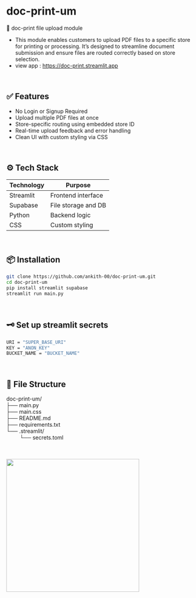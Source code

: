 # doc-print-um
📄 doc-print file upload module <br>
- This module enables customers to upload PDF files to a specific store for printing or processing. It’s designed to streamline document submission and ensure files are routed correctly based on store selection. <br>
- view app : https://doc-print.streamlit.app
<br>


## ✅ Features
- No Login or Signup Required
- Upload multiple PDF files at once
- Store-specific routing using embedded store ID
- Real-time upload feedback and error handling
- Clean UI with custom styling via CSS

<br>

## ⚙️ Tech Stack
| Technology  | Purpose                |
|-------------|------------------------|
| Streamlit   | Frontend interface     |
| Supabase    | File storage and DB    |
| Python      | Backend logic          |
| CSS         | Custom styling         |

<br>


## 📦 Installation

```bash
git clone https://github.com/ankith-00/doc-print-um.git
cd doc-print-um
pip install streamlit supabase
streamlit run main.py
```

<br>

## 🗝️ Set up streamlit secrets
```bash
URI = "SUPER_BASE_URI"
KEY = "ANON_KEY"
BUCKET_NAME = "BUCKET_NAME"
```

<br>

## 📁 File Structure 
doc-print-um/ <br>
├── main.py   <br>
├── main.css  <br>
├── README.md <br>
├── requirements.txt  <br>
└── .streamlit/       <br>
&nbsp;&nbsp;&nbsp;&nbsp;&nbsp;&nbsp;&nbsp;&nbsp;    └── secrets.toml  <br>


<br><br>
<img src="https://i.ibb.co/1YG3gfxX/Screenshot-20250712-104827-Chrome.jpg" width="350">
<br>
